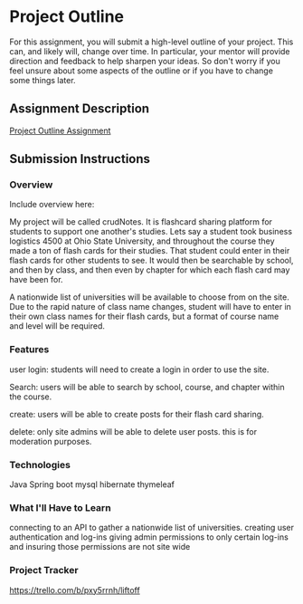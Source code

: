 # Project Outline
For this assignment, you will submit a high-level outline of your project. 
This can, and likely will, change over time. 
In particular, your mentor will provide direction and feedback to help sharpen your ideas. 
So don't worry if you feel unsure about some aspects of the outline or if you have to change some things later.

## Assignment Description
[Project Outline Assignment](https://education.launchcode.org/liftoff/modules/assignments/project-outline)

## Submission Instructions

### Overview
Include overview here:

My project will be called crudNotes. It is flashcard sharing platform for students to support one another's studies. 
Lets say a student took business logistics 4500 at Ohio State University, and throughout the course they made a ton of flash cards for their studies.
That student could enter in their flash cards for other students to see. It would then be searchable by school, and then by class, and then even by chapter for which each flash card may have been for.

A nationwide list of universities will be available to choose from on the site. 
Due to the rapid nature of class name changes, student will have to enter in their own class names for their flash cards, 
but a format of course name and level will be required.

### Features
user login: students will need to create a login in order to use the site. 

Search: users will be able to search by school, course, and chapter within the course.

create: users will be able to create posts for their flash card sharing.

delete: only site admins will be able to delete user posts. this is for moderation purposes.

### Technologies
Java
Spring boot
mysql
hibernate
thymeleaf

### What I'll Have to Learn
connecting to an API to gather a nationwide list of universities.
creating user authentication and log-ins
giving admin permissions to only certain log-ins and insuring those permissions are not site wide
### Project Tracker
https://trello.com/b/pxy5rrnh/liftoff
